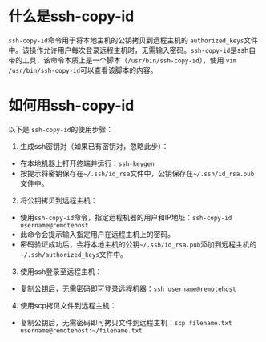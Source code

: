 # 什么是ssh-copy-id

`ssh-copy-id`命令用于将本地主机的公钥拷贝到远程主机的 `authorized_keys`文件中。该操作允许用户每次登录远程主机时，无需输入密码。`ssh-copy-id`是ssh自带的工具，该命令本质上是一个脚本（`/usr/bin/ssh-copy-id`），使用 `vim /usr/bin/ssh-copy-id`可以查看该脚本的内容。

# 如何用ssh-copy-id

以下是 `ssh-copy-id`的使用步骤：

1. 生成ssh密钥对（如果已有密钥对，忽略此步）：

* 在本地机器上打开终端并运行：`ssh-keygen`
* 按提示将密钥保存在`~/.ssh/id_rsa`文件中，公钥保存在`~/.ssh/id_rsa.pub`文件中。

2. 将公钥拷贝到远程主机：

* 使用`ssh-copy-id`命令，指定远程机器的用户和IP地址：`ssh-copy-id username@remotehost`
* 此命令会提示输入指定用户在远程主机上的密码。
* 密码验证成功后，会将本地主机的公钥`~/.ssh/id_rsa.pub`添加到远程主机的`~/.ssh/authorized_keys`文件中。

3. 使用ssh登录至远程主机：

* 复制公钥后，无需密码即可登录远程机器：`ssh username@remotehost`

4. 使用scp拷贝文件到远程主机：

* 复制公钥后，无需密码即可拷贝文件到远程主机：`scp filename.txt username@remotehost:~/filename.txt`
